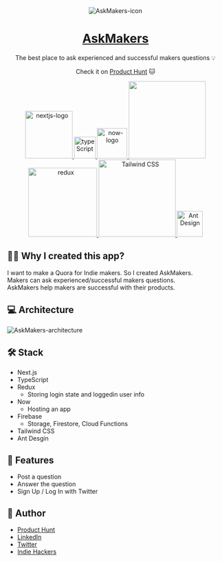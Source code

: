 <div align="center">
<img src="https://user-images.githubusercontent.com/980588/75617365-efdd0600-5b12-11ea-9032-99caa24da914.gif" alt="AskMakers-icon" />
</div>

<div align="center">

# [AskMakers](https://askmakers.co/)
The best place to ask experienced and successful makers questions :bulb:

Check it on [Product Hunt](https://www.producthunt.com/posts/askmakers) :cat:

<a href="https://nextjs.org/" target="_blank">
  <img alt="nextjs-logo" width="110" src="https://user-images.githubusercontent.com/980588/75617544-6bd84d80-5b15-11ea-906c-26430584fa97.png" />
</a>

<a href="https://www.typescriptlang.org/" target="_blank">
  <img width="50" alt="typeScript" src="https://user-images.githubusercontent.com/980588/75617806-07b78880-5b19-11ea-9eae-b4dc17f3b1c3.png" />
</a>

<a href="https://zeit.co" target="_blank">
  <img width="70" alt="now-logo" src="https://user-images.githubusercontent.com/980588/75617580-cbcef400-5b15-11ea-9529-c0340f68aa6c.jpeg" />
</a>

<a href="https://firebase.google.com/" target="_blank">
  <img width="179" src="https://user-images.githubusercontent.com/980588/75617525-274cb200-5b15-11ea-811c-a5dcf58af58d.png" />
</a>

<a href="https://redux.js.org/" target="_blank">
  <img alt="redux" width="160" src="https://user-images.githubusercontent.com/980588/75617661-0a18e300-5b17-11ea-8f41-cd197407d47f.png" />
</a>

<a href="https://tailwindcss.com/" target="_blank">
  <img width="179" alt="Tailwind CSS" src="https://user-images.githubusercontent.com/980588/75617496-d8068180-5b14-11ea-8ba6-190368e7cf95.png">
</a>

<a href="https://ant.design/" target="_blank">
  <img alt="Ant Design" width="60" src="https://user-images.githubusercontent.com/980588/75617599-20726f00-5b16-11ea-8295-e24fe28ca0a5.png" />
</a>


</div>

## :man_shrugging: Why I created this app?

I want to make a Quora for Indie makers. So I created AskMakers. <br />Makers can ask experienced/successful makers questions.<br /> AskMakers help makers are successful with their products.


## :computer: Architecture
![AskMakers-architecture](https://user-images.githubusercontent.com/980588/76456093-b9657d80-6393-11ea-9365-fb7254a2e228.png)



## :hammer_and_wrench: Stack

* Next.js
* TypeScript
* Redux
  * Storing login state and loggedin user info
* Now
  * Hosting an app
* Firebase
  * Storage, Firestore, Cloud Functions
* Tailwind CSS
* Ant Desgin

## :dizzy: Features

* Post a question
* Answer the question
* Sign Up / Log In with Twitter

## :eyes: Author

* [Product Hunt](https://www.producthunt.com/@taishi_kato)
* [LinkedIn](https://www.linkedin.com/in/takato0903/)
* [Twitter](https://twitter.com/taishikat0)
* [Indie Hackers](https://www.indiehackers.com/taishikato)
